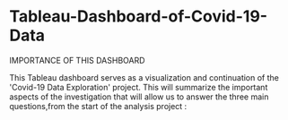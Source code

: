 # Tableau-Dashboard-of-Covid-19-Data

IMPORTANCE OF THIS DASHBOARD

This Tableau dashboard serves as a visualization and continuation of the 'Covid-19 Data Exploration' project.
This will summarize the important aspects of the investigation that will allow us to answer the three main questions,from 
the start of the analysis project :

